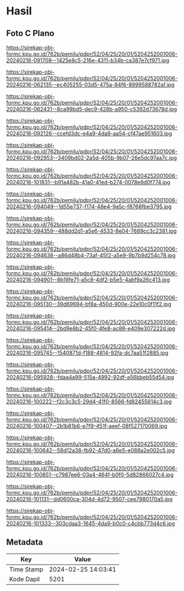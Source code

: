 # Hasil

## Foto C Plano

https://sirekap-obj-formc.kpu.go.id/762b/pemilu/pdpr/52/04/25/20/01/5204252001006-20240216-091708--1425e8c5-216e-4311-b34b-ca387e7cf971.jpg

https://sirekap-obj-formc.kpu.go.id/762b/pemilu/pdpr/52/04/25/20/01/5204252001006-20240216-062135--ec405255-03d5-475a-84f6-8999588782af.jpg

https://sirekap-obj-formc.kpu.go.id/762b/pemilu/pdpr/52/04/25/20/01/5204252001006-20240216-062431--8ca99bd5-dec9-428b-a950-c5392d73678d.jpg

https://sirekap-obj-formc.kpu.go.id/762b/pemilu/pdpr/52/04/25/20/01/5204252001006-20240216-092126--ccefd3dc-e4a9-4da9-aa54-cf47ae951603.jpg

https://sirekap-obj-formc.kpu.go.id/762b/pemilu/pdpr/52/04/25/20/01/5204252001006-20240216-092953--3409bd02-2a5d-405b-9b07-26e5dc97aa7c.jpg

https://sirekap-obj-formc.kpu.go.id/762b/pemilu/pdpr/52/04/25/20/01/5204252001006-20240216-101831--b91a482b-41a0-41ed-b274-0078e8d0f774.jpg

https://sirekap-obj-formc.kpu.go.id/762b/pemilu/pdpr/52/04/25/20/01/5204252001006-20240216-094049--1d55e737-f174-48e4-9a5c-f8768fbe3795.jpg

https://sirekap-obj-formc.kpu.go.id/762b/pemilu/pdpr/52/04/25/20/01/5204252001006-20240216-094359--488dd2d1-a5e6-4533-8e04-7689cc3c2381.jpg

https://sirekap-obj-formc.kpu.go.id/762b/pemilu/pdpr/52/04/25/20/01/5204252001006-20240216-094638--a86d48b4-73af-45f2-a5e9-9b7b9d254c78.jpg

https://sirekap-obj-formc.kpu.go.id/762b/pemilu/pdpr/52/04/25/20/01/5204252001006-20240216-094901--8b19fe71-a5c8-4df2-b5e5-4abf9a26c413.jpg

https://sirekap-obj-formc.kpu.go.id/762b/pemilu/pdpr/52/04/25/20/01/5204252001006-20240216-095130--39d69694-bf8a-450d-900e-22e10c0f11f2.jpg

https://sirekap-obj-formc.kpu.go.id/762b/pemilu/pdpr/52/04/25/20/01/5204252001006-20240216-095414--2bd9e8b2-45f0-4fe8-ac88-e409e307222d.jpg

https://sirekap-obj-formc.kpu.go.id/762b/pemilu/pdpr/52/04/25/20/01/5204252001006-20240216-095745--1540871d-f188-4814-92fa-dc7aa51f2885.jpg

https://sirekap-obj-formc.kpu.go.id/762b/pemilu/pdpr/52/04/25/20/01/5204252001006-20240216-095928--fdaa4a99-515a-4992-92df-a56bbeb55d54.jpg

https://sirekap-obj-formc.kpu.go.id/762b/pemilu/pdpr/52/04/25/20/01/5204252001006-20240216-100222--f2c3c3c5-29d4-41f0-8566-fd82455614c3.jpg

https://sirekap-obj-formc.kpu.go.id/762b/pemilu/pdpr/52/04/25/20/01/5204252001006-20240216-100407--2b1b81b6-e7f9-451f-aeef-08f527170069.jpg

https://sirekap-obj-formc.kpu.go.id/762b/pemilu/pdpr/52/04/25/20/01/5204252001006-20240216-100642--58d12a38-fb92-47d0-a6e5-e088a2e002c5.jpg

https://sirekap-obj-formc.kpu.go.id/762b/pemilu/pdpr/52/04/25/20/01/5204252001006-20240216-100851--c7987ee6-03a4-464f-b0f0-5d82866027c4.jpg

https://sirekap-obj-formc.kpu.go.id/762b/pemilu/pdpr/52/04/25/20/01/5204252001006-20240216-101131--dd0600ca-304d-4d72-9507-cee7980170a5.jpg

https://sirekap-obj-formc.kpu.go.id/762b/pemilu/pdpr/52/04/25/20/01/5204252001006-20240216-101333--303cdaa3-1645-4da9-b0c0-c4cbb773d4c6.jpg


## Metadata

| Key        | Value               |
| ---------- | ------------------- |
| Time Stamp | 2024-02-25 14:03:41 |
| Kode Dapil | 5201                |



